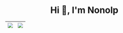<h1 align="center">Hi 👋, I'm Nonolp</h1>




| ![](https://github-readme-stats.vercel.app/api/top-langs/?username=nonolp.vercel.app&theme=github_dark&layout=compact) | ![](https://github-readme-stats.vercel.app/api?username=Nonolp&show_icons=true&theme=github_dark&line_height=20) |
|---|---|
